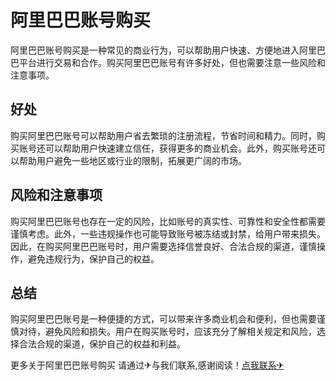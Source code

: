 # 阿里巴巴账号购买

阿里巴巴账号购买是一种常见的商业行为，可以帮助用户快速、方便地进入阿里巴巴平台进行交易和合作。购买阿里巴巴账号有许多好处，但也需要注意一些风险和注意事项。

## 好处

购买阿里巴巴账号可以帮助用户省去繁琐的注册流程，节省时间和精力。同时，购买账号还可以帮助用户快速建立信任，获得更多的商业机会。此外，购买账号还可以帮助用户避免一些地区或行业的限制，拓展更广阔的市场。

## 风险和注意事项

购买阿里巴巴账号也存在一定的风险，比如账号的真实性、可靠性和安全性都需要谨慎考虑。此外，一些违规操作也可能导致账号被冻结或封禁，给用户带来损失。因此，在购买阿里巴巴账号时，用户需要选择信誉良好、合法合规的渠道，谨慎操作，避免违规行为，保护自己的权益。

## 总结

购买阿里巴巴账号是一种便捷的方式，可以带来许多商业机会和便利，但也需要谨慎对待，避免风险和损失。用户在购买账号时，应该充分了解相关规定和风险，选择合法合规的渠道，保护自己的权益和利益。

更多关于阿里巴巴账号购买 请通过✈与我们联系,感谢阅读！[点我联系✈](https://doc.G208.com)